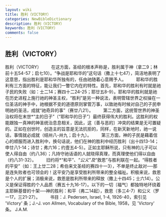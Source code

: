 ```yaml
---
layout: wiki
title: 胜利（VICTORY）
categories: NewBibleDictionary
description: 胜利（VICTORY）
keywords: 胜利（VICTORY）
comments: false
---
```


## 胜利（VICTORY）



胜利（VICTORY）
　　在这方面，圣经的根本声称是，胜利属于神（拿二9；林前十五54-57；启七10）。“争战是耶和华的”这句话（撒上十七47），简洁地表明了这意思，指出胜利是耶和华所独有的，任由祂随着心意赐予人。
　　耶和华的胜利有三方面的特征，能让我们一瞥它内在的特性。首先，耶和华的胜利有时就是祂子民的失败（如：士二14；赛四十二24-25；耶廿五8-9）。耶和华的胜利就是祂在历史进程上施行祂的神圣主权，“胜利”是另一种说法，表明管辖世界之权操在一位圣洁的神手中，祂根据不变的道德原则掌管万事，以致祂有时候对自己的子民申明祂的圣洁，成就“祂奇异的事”（赛廿八21）。
　　第二方面，这统管世界的神圣治权将在末世*“主的日子”（“耶和华的日子”）最终获得伟大的胜利。这胜利的权能跟独一真神的神圣统治息息相关，因此，这〔善与恶的〕冲突的结果是无可置疑的。正如在创世时，创造主的旨意是无法抗拒的，同样，在新天新地时，祂一说话，事情就必成就（结卅八-卅九；启十九）。
　　第三方面，神的子民是藉着信心的顺服而进入胜利中，换句话说，他们在神的胜利中经历胜利（出十四13-14；申廿八1-14；诗廿；弗六16；约壹五4-5）。正如主耶稣所说，只有神的儿子可以使人得自由（约八36）；凡持守祂话语的人就晓得真理，而真理使他们得以自由（约八31-32）。
　　旧约将*“和平”、*“公义”及*“救恩”与胜利联在一起。“得胜者的平安”（如：王上廿二28；希伯来文圣经的赛四十一3），不单是终止敌对──那是连失败者也可领会的！这平安乃是享受胜利所带来的整全福祉。积极来说，救恩是个人的扩展；消极来说，救恩是胜利所带来的释放（撒上十四45；士六14）。公义是保证得胜的个人品质（赛五十九16-17）。以下的一切〔福气〕都独特地环绕着主耶稣基督的十架──神的胜利：和平（弗二14起），救恩（多三4-7）和公义（罗一17，三21-27）。
　　书目：J. Pedersen, Israel, 1-4, 1926-40，索引见 'Victory' 条；J.–J. von Allmen, Vocabulary of the Bible, 1958，见 'Victory' 条。
J.A.M.




